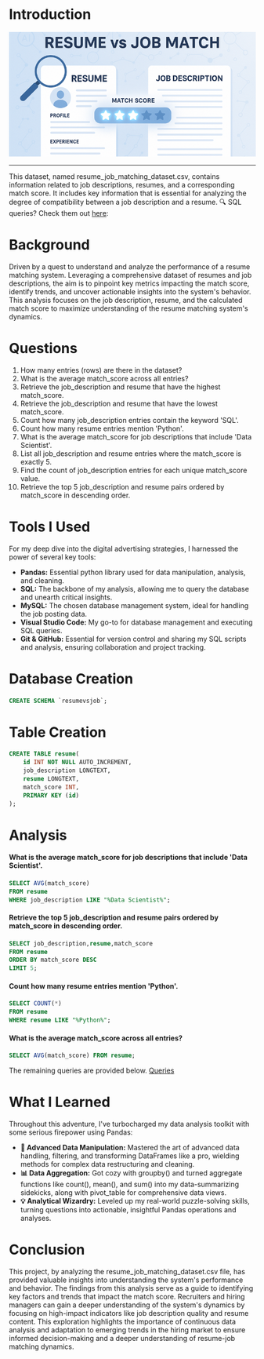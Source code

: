 # Introduction
![Resume vs Job matching image](assets/resume.png)
***
This dataset, named resume_job_matching_dataset.csv, contains information related to job descriptions, resumes, and a corresponding match score. It includes key information that is essential for analyzing the degree of compatibility between a job description and a resume.
🔍 SQL queries? Check them out [here](/queries/):
# Background
Driven by a quest to understand and analyze the performance of a resume matching system. Leveraging a comprehensive dataset of resumes and job descriptions, the aim is to pinpoint key metrics impacting the match score, identify trends, and uncover actionable insights into the system's behavior. This analysis focuses on the job description, resume, and the calculated match score to maximize understanding of the resume matching system's dynamics.
# Questions
1. How many entries (rows) are there in the dataset?
2. What is the average match_score across all entries?
3. Retrieve the job_description and resume that have the highest match_score.
4. Retrieve the job_description and resume that have the lowest match_score.
5. Count how many job_description entries contain the keyword 'SQL'.
6. Count how many resume entries mention 'Python'.
7. What is the average match_score for job descriptions that include 'Data Scientist'.
8. List all job_description and resume entries where the match_score is exactly 5.
9. Find the count of job_description entries for each unique match_score value.
10. Retrieve the top 5 job_description and resume pairs ordered by match_score in descending order.
# Tools I Used
For my deep dive into the digital advertising strategies, I harnessed the power of several key tools:
- **Pandas:** Essential python library used for data manipulation, analysis, and cleaning.
- **SQL:** The backbone of my analysis, allowing me to query the database and unearth critical insights.
- **MySQL:** The chosen database management system, ideal for handling the job posting data.
- **Visual Studio Code:** My go-to for database management and executing SQL queries.
- **Git & GitHub:** Essential for version control and sharing my SQL scripts and analysis, ensuring collaboration and project tracking.
# Database Creation
```sql
CREATE SCHEMA `resumevsjob`;
```
# Table Creation
```sql
CREATE TABLE resume(
    id INT NOT NULL AUTO_INCREMENT,
    job_description LONGTEXT,
    resume LONGTEXT,
    match_score INT,
    PRIMARY KEY (id)
);
```
# Analysis
#### What is the average match_score for job descriptions that include 'Data Scientist'.
```sql
SELECT AVG(match_score)
FROM resume
WHERE job_description LIKE "%Data Scientist%";
```
#### Retrieve the top 5 job_description and resume pairs ordered by match_score in descending order.
```sql
SELECT job_description,resume,match_score
FROM resume
ORDER BY match_score DESC
LIMIT 5;
```
#### Count how many resume entries mention 'Python'.
```sql
SELECT COUNT(*)
FROM resume
WHERE resume LIKE "%Python%";
```
#### What is the average match_score across all entries?
```sql
SELECT AVG(match_score) FROM resume;
```
The remaining queries are provided below.
[Queries](/queries/)
# What I Learned
Throughout this adventure, I've turbocharged my data analysis toolkit with some serious firepower using Pandas:
- **🧩 Advanced Data Manipulation:** Mastered the art of advanced data handling, filtering, and transforming DataFrames like a pro, wielding methods for complex data restructuring and cleaning.
- **📊 Data Aggregation:** Got cozy with groupby() and turned aggregate functions like count(), mean(), and sum() into my data-summarizing sidekicks, along with pivot_table for comprehensive data views.
- **💡 Analytical Wizardry:** Leveled up my real-world puzzle-solving skills, turning questions into actionable, insightful Pandas operations and analyses.
# Conclusion
This project, by analyzing the resume_job_matching_dataset.csv file, has provided valuable insights into understanding the system's performance and behavior. The findings from this analysis serve as a guide to identifying key factors and trends that impact the match score. Recruiters and hiring managers can gain a deeper understanding of the system's dynamics by focusing on high-impact indicators like job description quality and resume content. This exploration highlights the importance of continuous data analysis and adaptation to emerging trends in the hiring market to ensure informed decision-making and a deeper understanding of resume-job matching dynamics.
